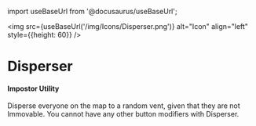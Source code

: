 import useBaseUrl from '@docusaurus/useBaseUrl';

<img src={useBaseUrl('/img/Icons/Disperser.png')} alt="Icon" align="left" style={{height: 60}} />
# Disperser

#### Impostor Utility

Disperse everyone on the map to a random vent, given that they are not Immovable. You cannot have any other button modifiers with Disperser.
